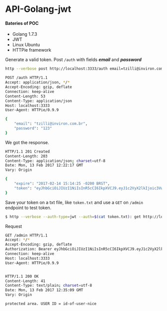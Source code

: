 # API-Golang-jwt

#### Bateries of POC
* Golang 1.7.3
* JWT
* Linux Ubuntu
* HTTPie framework

Generate a valid token. Post `/auth` with fields ***email*** and ***password***
```sh
http --verbose post http://localhost:3333/auth email=tzilli@inviron.com.br password=123

POST /auth HTTP/1.1
Accept: application/json, */*
Accept-Encoding: gzip, deflate
Connection: keep-alive
Content-Length: 53
Content-Type: application/json
Host: localhost:3333
User-Agent: HTTPie/0.9.9

{
    "email": "tzilli@inviron.com.br", 
    "password": "123"
}
```

We got the response.
```sh
HTTP/1.1 201 Created
Content-Length: 203
Content-Type: application/json; charset=utf-8
Date: Mon, 13 Feb 2017 12:22:17 GMT
Vary: Origin

{
    "expire": "2017-02-14 15:14:25 -0200 BRST", 
    "token": "eyJhbGciOiJIUzI1NiIsInR5cCI6IkpXVCJ9.eyJ1c2VyX2lkIjoic3VwZXItaWQtb2YtbW9uZ29kYi11c2VyIiwiYWRtaW4iOnRydWUsImV4cCI6MTQ4NzA5MjQ2NSwiaXNzIjoibG9jYWxob3N0OjMzMzMifQ.lEy23l89sAe03g9Dg24FUiqUKEopSt61f-CE-1U6SpM"
}

```


Save your token on a txt file, like `token.txt` and use a `GET` on `/admin` endpoint to test token.
```sh
$ http --verbose --auth-type=jwt --auth=$(cat token.txt): get http://localhost:3333/admin
```

Request

```sh
GET /admin HTTP/1.1
Accept: */*
Accept-Encoding: gzip, deflate
Authorization: Bearer eyJhbGciOiJIUzI1NiIsInR5cCI6IkpXVCJ9.eyJ1c2VyX2lkIjoiaWQtb2YtdXNlci1uaWNlIiwiYWRtaW4iOnRydWUsImV4cCI6MTQ4NzA3NDkzNywiaXNzIjoibG9jYWxob3N0OjMzMzMifQ.6Xxg678o6WrhQULMtYA9Z7GXICsruFrXIcHPIqQy6cw
Connection: keep-alive
Host: localhost:3333
User-Agent: HTTPie/0.9.9


HTTP/1.1 200 OK
Content-Length: 41
Content-Type: text/plain; charset=utf-8
Date: Mon, 13 Feb 2017 12:35:09 GMT
Vary: Origin

protected area. USER ID = id-of-user-nice
```



